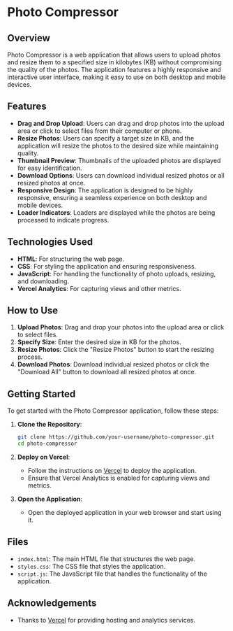 # Photo Compressor

## Overview

Photo Compressor is a web application that allows users to upload photos and resize them to a specified size in kilobytes (KB) without compromising the quality of the photos. The application features a highly responsive and interactive user interface, making it easy to use on both desktop and mobile devices.

## Features

- **Drag and Drop Upload**: Users can drag and drop photos into the upload area or click to select files from their computer or phone.
- **Resize Photos**: Users can specify a target size in KB, and the application will resize the photos to the desired size while maintaining quality.
- **Thumbnail Preview**: Thumbnails of the uploaded photos are displayed for easy identification.
- **Download Options**: Users can download individual resized photos or all resized photos at once.
- **Responsive Design**: The application is designed to be highly responsive, ensuring a seamless experience on both desktop and mobile devices.
- **Loader Indicators**: Loaders are displayed while the photos are being processed to indicate progress.

## Technologies Used

- **HTML**: For structuring the web page.
- **CSS**: For styling the application and ensuring responsiveness.
- **JavaScript**: For handling the functionality of photo uploads, resizing, and downloading.
- **Vercel Analytics**: For capturing views and other metrics.

## How to Use

1. **Upload Photos**: Drag and drop your photos into the upload area or click to select files.
2. **Specify Size**: Enter the desired size in KB for the photos.
3. **Resize Photos**: Click the "Resize Photos" button to start the resizing process.
4. **Download Photos**: Download individual resized photos or click the "Download All" button to download all resized photos at once.

## Getting Started

To get started with the Photo Compressor application, follow these steps:

1. **Clone the Repository**:
    ```bash
    git clone https://github.com/your-username/photo-compressor.git
    cd photo-compressor
    ```

2. **Deploy on Vercel**:
    - Follow the instructions on [Vercel](https://photo-compressor-five.vercel.app/) to deploy the application.
    - Ensure that Vercel Analytics is enabled for capturing views and metrics.

3. **Open the Application**:
    - Open the deployed application in your web browser and start using it.

## Files

- `index.html`: The main HTML file that structures the web page.
- `styles.css`: The CSS file that styles the application.
- `script.js`: The JavaScript file that handles the functionality of the application.

## Acknowledgements

- Thanks to [Vercel](https://photo-compressor-five.vercel.app/) for providing hosting and analytics services.

